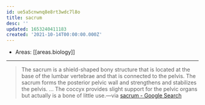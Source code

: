 ```yaml
---
id: ue5a5cnwnq8e8rt3wdc7l8o
title: sacrum
desc: ''
updated: 1653240411183
created: '2021-10-14T00:00:00.000Z'
---
```


- Areas: [[areas.biology]]

---

> The sacrum is a shield-shaped bony structure that is located at the base of the lumbar vertebrae and that is connected to the pelvis. The sacrum forms the posterior pelvic wall and strengthens and stabilizes the pelvis. ... The coccyx provides slight support for the pelvic organs but actually is a bone of little use.—via [sacrum - Google Search](https://www.google.com/search?q=sacrum&oq=sacrum&aqs=chrome..69i57j0i433i512l3j0i512l6.2155j0j1&sourceid=chrome&ie=UTF-8)
